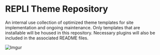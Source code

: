 # REPLI Theme Repository 
An internal use collection of optimized theme templates for site implementation and ongoing maintenance. Only templates that are installable will be housed in this repository. Necessary plugins will also be included in the associated README files. 

![Imgur](https://i.imgur.com/xGo8jae.jpg)

